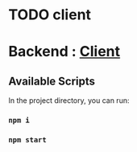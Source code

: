 # TODO client 
# Backend :  [Client](https://github.com/codernishchay/todo-go-postgresql-redis)
## Available Scripts

In the project directory, you can run:
### `npm i `
### `npm start`
